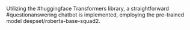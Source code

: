 Utilizing the #huggingface Transformers library, a straightforward #questionanswering chatbot is implemented, employing the pre-trained model deepset/roberta-base-squad2.
